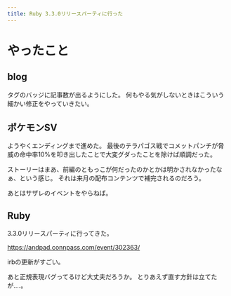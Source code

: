 ```yaml
---
title: Ruby 3.3.0リリースパーティに行った
---
```


# やったこと

## blog

タグのバッジに記事数が出るようにした。
何もやる気がしないときはこういう細かい修正をやっていきたい。

## ポケモンSV

ようやくエンディングまで進めた。
最後のテラパゴス戦でコメットパンチが脅威の命中率10%を叩き出したことで大変グダったことを除けば順調だった。

ストーリーはまあ、前編のともっこが何だったのかとかは明かされなかったなぁ、という感じ。
それは来月の配布コンテンツで補完されるのだろう。

あとはサザレのイベントをやらねば。

## Ruby

3.3.0リリースパーティに行ってきた。

<https://andpad.connpass.com/event/302363/>

irbの更新がすごい。

あと正規表現バグってるけど大丈夫だろうか。
とりあえず直す方針は立てたが‥‥。
